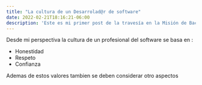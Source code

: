 ```yaml
---
title: "La cultura de un Desarrolad@r de software"
date: 2022-02-21T18:16:21-06:00
description: 'Este es mi primer post de la travesía en la Misión de Backend con Node JS de Launch X.'
---
```


Desde mi perspectiva la cultura de un profesional del software se basa en :

- Honestidad
- Respeto
- Confianza

Ademas de estos valores tambien se deben considerar otro aspectos 

